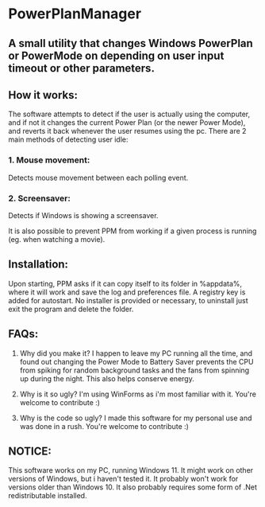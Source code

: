 # PowerPlanManager
## A small utility that changes Windows PowerPlan or PowerMode on depending on user input timeout or other parameters.


## How it works:
The software attempts to detect if the user is actually using the computer, and if not it changes the current Power Plan (or the newer Power Mode), and reverts it back whenever the user resumes using the pc.
There are 2 main methods of detecting user idle:
### 1. Mouse movement:
Detects mouse movement between each polling event.
### 2. Screensaver:
Detects if Windows is showing a screensaver.

It is also possible to prevent PPM from working if a given process is running (eg. when watching a movie).

## Installation:
Upon starting, PPM asks if it can copy itself to its folder in %appdata%, where it will work and save the log and preferences file.
A registry key is added for autostart.
No installer is provided or necessary, to uninstall just exit the program and delete the folder.

## FAQs:
1) Why did you make it?
I happen to leave my PC running all the time, and found out changing the Power Mode to Battery Saver prevents the CPU from spiking for random background tasks and the fans from spinning up during the night. This also helps conserve energy.

2) Why is it so ugly?
I'm using WinForms as i'm most familiar with it. You're welcome to contribute :)

3) Why is the code so ugly?
I made this software for my personal use and was done in a rush. You're welcome to contribute :)

## NOTICE:
This software works on my PC, running Windows 11. It might work on other versions of Windows, but i haven't tested it. It probably won't work for versions older than Windows 10. 
It also probably requires some form of .Net redistributable installed.
